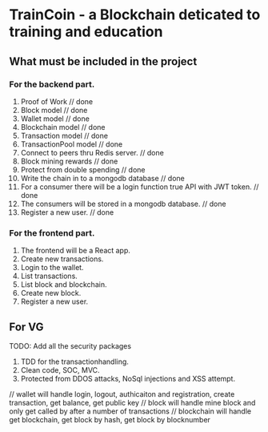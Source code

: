 # TrainCoin - a Blockchain deticated to training and education

## What must be included in the project

### For the backend part.

1. Proof of Work // done
2. Block model // done
3. Wallet model // done
4. Blockchain model // done
5. Transaction model // done
6. TransactionPool model // done
7. Connect to peers thru Redis server. // done
8. Block mining rewards // done
9. Protect from double spending // done
10. Write the chain in to a mongodb database // done
11. For a consumer there will be a login function true API with JWT token. // done
12. The consumers will be stored in a mongodb database. // done
13. Register a new user. // done

### For the frontend part.

1. The frontend will be a React app.
2. Create new transactions.
3. Login to the wallet.
4. List transactions.
5. List block and blockchain.
6. Create new block.
7. Register a new user.

## For VG

TODO: Add all the security packages

1. TDD for the transactionhandling.
2. Clean code, SOC, MVC.
3. Protected from DDOS attacks, NoSql injections and XSS attempt.

// wallet will handle login, logout, authicaiton and registration, create transaction, get balance, get public key
// block will handle mine block and only get called by after a number of transactions
// blockchain will handle get blockchain, get block by hash, get block by blocknumber
